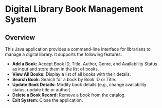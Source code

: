 # Digital Library Book Management System

## Overview

This Java application provides a command-line interface for librarians to manage a digital library. It supports the following features:

- **Add a Book:** Accept Book ID, Title, Author, Genre, and Availability Status as input and store them in the list of books.
- **View All Books:** Display a list of all books with their details.
- **Search Book:** Search for a book by Book ID or Title.
- **Update Book Details:** Modify book details (e.g., change availability status, update title or author).
- **Delete a Book Record:** Remove a book from the catalog.
- **Exit System:** Close the application.
